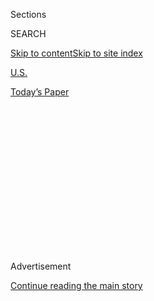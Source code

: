 <div id="app">

<div>

<div>

<div>

<div class="NYTAppHideMasthead css-1q2w90k e1suatyy0">

<div class="section css-ui9rw0 e1suatyy2">

<div class="css-eph4ug er09x8g0">

<div class="css-6n7j50">

</div>

<span class="css-1dv1kvn">Sections</span>

<div class="css-10488qs">

<span class="css-1dv1kvn">SEARCH</span>

</div>

[Skip to content](#site-content)[Skip to site
index](#site-index)

</div>

<div id="masthead-section-label" class="css-1wr3we4 eaxe0e00">

[U.S.](https://www.nytimes3xbfgragh.onion/section/us)

</div>

<div class="css-10698na e1huz5gh0">

</div>

</div>

<div id="masthead-bar-one" class="section hasLinks css-15hmgas e1csuq9d3">

<div class="css-uqyvli e1csuq9d0">

</div>

<div class="css-1uqjmks e1csuq9d1">

</div>

<div class="css-9e9ivx">

[](https://myaccount.nytimes3xbfgragh.onion/auth/login?response_type=cookie&client_id=vi)

</div>

<div class="css-1bvtpon e1csuq9d2">

[Today’s
Paper](https://www.nytimes3xbfgragh.onion/section/todayspaper)

</div>

</div>

</div>

</div>

<div data-aria-hidden="false">

<div id="site-content" data-role="main">

<div>

<div class="css-1aor85t" style="opacity:0.000000001;z-index:-1;visibility:hidden">

<div class="css-1hqnpie">

<div class="css-epjblv">

<span class="css-17xtcya">[U.S.](/section/us)</span><span class="css-x15j1o">|</span><span class="css-fwqvlz">Hurricane
Maria Updates: In Puerto Rico, the Storm ‘Destroyed
Us’</span>

</div>

<div class="css-k008qs">

<div class="css-1iwv8en">

<span class="css-18z7m18"></span>

<div>

</div>

</div>

<span class="css-1n6z4y">https://nyti.ms/2yfmgvg</span>

<div class="css-1705lsu">

<div class="css-4xjgmj">

<div class="css-4skfbu" data-role="toolbar" data-aria-label="Social Media Share buttons, Save button, and Comments Panel with current comment count" data-testid="share-tools">

  - 
  - 
  - 
  - 
    
    <div class="css-6n7j50">
    
    </div>

  - 
  - 

</div>

</div>

</div>

</div>

</div>

</div>

<div class="css-13pd83m">

</div>

<div id="top-wrapper" class="css-1sy8kpn">

<div id="top-slug" class="css-l9onyx">

Advertisement

</div>

[Continue reading the main
story](#after-top)

<div class="ad top-wrapper" style="text-align:center;height:100%;display:block;min-height:250px">

<div id="top" class="place-ad" data-position="top" data-size-key="top">

</div>

</div>

<div id="after-top">

</div>

</div>

<div id="sponsor-wrapper" class="css-1hyfx7x">

<div id="sponsor-slug" class="css-19vbshk">

Supported by

</div>

[Continue reading the main
story](#after-sponsor)

<div id="sponsor" class="ad sponsor-wrapper" style="text-align:center;height:100%;display:block">

</div>

<div id="after-sponsor">

</div>

</div>

<div class="css-1vkm6nb ehdk2mb0">

# Hurricane Maria Updates: In Puerto Rico, the Storm ‘Destroyed Us’

</div>

<div class="css-79elbk" data-testid="photoviewer-wrapper">

<div class="css-z3e15g" data-testid="photoviewer-wrapper-hidden">

</div>

<div class="css-1a48zt4 ehw59r15" data-testid="photoviewer-children">

![<span class="css-16f3y1r e13ogyst0" data-aria-hidden="true">Rubble
atop a car in the Puerta de Tierra area of San Juan, P.R., on
Thursday.</span><span class="css-cnj6d5 e1z0qqy90" itemprop="copyrightHolder"><span class="css-1ly73wi e1tej78p0">Credit...</span><span><span>Erika
P. Rodriguez for The New York
Times</span></span></span>](https://static01.graylady3jvrrxbe.onion/images/2017/09/22/us/22live-storm2/22live-storm2-articleInline.jpg?quality=75&auto=webp&disable=upscale)

</div>

</div>

<div class="css-xt80pu e12qa4dv0">

<div class="css-18e8msd">

<div class="css-vp77d3 epjyd6m0">

<div class="css-1baulvz">

By <span class="css-1baulvz last-byline" itemprop="name">The New York
Times</span>

</div>

</div>

  - Sept. 21,
    2017

  - 
    
    <div class="css-4xjgmj">
    
    <div class="css-d8bdto" data-role="toolbar" data-aria-label="Social Media Share buttons, Save button, and Comments Panel with current comment count" data-testid="share-tools">
    
      - 
      - 
      - 
      - 
        
        <div class="css-6n7j50">
        
        </div>
    
      - 
      - 
    
    </div>
    
    </div>

</div>

</div>

<div class="section meteredContent css-1r7ky0e" name="articleBody" itemprop="articleBody">

<div class="css-1fanzo5 StoryBodyCompanionColumn">

<div class="css-53u6y8">

*Read the latest on* [*Hurricane
Maria*](https://www.nytimes3xbfgragh.onion/2017/09/22/us/hurricane-maria-puerto-rico.html)
*with Friday’s live updates.*

Puerto Rico remained in the throes of chaos and devastation Thursday as
the remnants of Hurricane Maria continued to dump rain on the island —
up to three feet in some areas.

Flash flood warnings persisted, [according to the National Hurricane
Center](http://www.nhc.noaa.gov/news/AL152017_key_messages.png?023),
with “catastrophic” flooding “especially in areas of mountainous
terrain.”

The strikingly powerful storm had rendered an estimated 3.4 million
people without power, and with the territory’s energy grid all but
destroyed, Gov. Ricardo Rosselló predicted a long period of recovery.
Anxious relatives in the mainland United States and elsewhere took to
social media in an effort to find news of their loved ones.

Late Thursday, the mayor of Toa Baja, a town in northern Puerto Rico,
told The New York Times that eight people had drowned there after
flooding. That brought to at least 10 the number who have died in Puerto
Rico as a result of Hurricane Maria, a toll that is expected to climb.

Puerto Rico faces numerous obstacles as it begins to emerge from the
storm: the weight of an extended debt and bankruptcy crisis; a recovery
process begun after Irma, which killed at least three people and left
nearly 70 percent of households without power; the difficulty of getting
to an island far from the mainland; and the strain on relief efforts by
the Federal Emergency Management Agency and other groups already spread
thin in the wake of several recent storms.

“Irma gave us a break, but Maria destroyed us,” said Edwin Serrano, a
construction worker in Old San Juan.

The storm churned off the northern coast of the Dominican Republic as a
Category 3 hurricane on Thursday, and the National Hurricane Center
repeated hurricane warnings for late Thursday and early Friday morning
for the southeastern Bahamas and the Turks and
Caicos.

</div>

</div>

<div class="css-1sngw6j">

[](https://www.nytimes3xbfgragh.onion/interactive/2017/09/18/world/americas/hurricane-maria-tracking-map.html)

<div class="css-1eoytci">

![](https://static01.graylady3jvrrxbe.onion/images/2017/09/18/world/americas/hurricane-maria-tracking-map-1505756148075/hurricane-maria-tracking-map-1505756148075-articleLarge-v10.png)

</div>

<div class="css-1rha1bf">

## Maps: Hurricane Maria’s Path Across Puerto Rico

Real-time map showing the position and forecast for Hurricane Maria, and
the storm’s impact in Puerto Rico.

</div>

</div>

<div class="css-1fanzo5 StoryBodyCompanionColumn">

<div class="css-53u6y8">

**Here’s the latest:**

• At least eight people died after drowning in different parts of Toa
Baja, the mayor of the town, Bernardo Márquez, said in an interview. The
mayor said that storm surge and river overflows had burst through open
floodgates and that alarms did not sound when the floodgates were opened
because of faulty maintenance. Three children and a police officer were
among the dead, he said.

The newly reported deaths came after Governor Rosselló told CNN late
Wednesday that officials knew of one fatality in the commonwealth
involving a man who was hit by a board. The United States Coast Guard
also reported the [death of a man aboard a capsized
vessel](https://content.govdelivery.com/accounts/USDHSCG/bulletins/1b8858e)
near Vieques, P.R.

• The death toll from Hurricane Maria has risen to at least 15 on the
small Caribbean island of Dominica, according to Prime Minister
Roosevelt Skerrit. Two people were also killed on the French Caribbean
island of Guadeloupe, officials said.

• Forecasters say Puerto Rico will see up to an additional eight inches
of rain through Saturday, adding to the several feet of rain that has
fallen on parts of the island. Caguas, in the central mountains, has
received the most rain on the island during Maria, 37.9 inches,
according to the National Weather Service.

• There is significant concern about the expected “life-threatening”
storm surge of nine to 12 feet in the Bahamas and the Turks and Caicos,
according to Michael Brennan of the National Hurricane Center.

• President Trump said Thursday that he would visit Puerto Rico, but he
gave no details on the timing of the trip.

• In Puerto Rico, Governor Rosselló had previously set a 6 p.m. to 6
a.m. curfew effective until Saturday. On Thursday, he requested that
Gov. Andrew M. Cuomo of New York help with recovery efforts. Governor
Cuomo will travel to Puerto Rico with key emergency response officials
as early as Friday morning, his office said in a statement.

• In the United States Virgin Islands, Gov. Kenneth E. Mapp announced
that a 24-hour curfew would be scaled back on three islands beginning on
Friday morning. And although the full curfew remained in place on St.
Croix, Governor Mapp said residents would be allowed to leave their
homes to get supplies during a four-hour window on Friday.

• In the British Virgin Islands, government officials issued an all
clear at 9 a.m. on Thursday morning, lifting a curfew that had been in
effect since 6 p.m. on Tuesday.

</div>

</div>

<div class="css-79elbk" data-testid="photoviewer-wrapper">

<div class="css-z3e15g" data-testid="photoviewer-wrapper-hidden">

</div>

<div class="css-1a48zt4 ehw59r15" data-testid="photoviewer-children">

![<span class="css-16f3y1r e13ogyst0" data-aria-hidden="true">Facing the
damage on Wednesday in Roseau, on Dominica. A government spokesman said
Hurricane Maria had killed 14 people on the island
nation.</span><span class="css-cnj6d5 e1z0qqy90" itemprop="copyrightHolder"><span class="css-1ly73wi e1tej78p0">Credit...</span><span>Agence
France-Presse — Getty
Images</span></span>](https://static01.graylady3jvrrxbe.onion/images/2017/09/22/world/22live-strom-1/22live-strom-1-articleInline.jpg?quality=75&auto=webp&disable=upscale)

</div>

</div>

<div class="css-1fanzo5 StoryBodyCompanionColumn">

<div class="css-53u6y8">

• Sign up for the [Morning
Briefing](https://www.nytimes3xbfgragh.onion/newsletters/morning-briefing?mcubz=1)
for hurricane news and a daily look at what you need to know to begin
your day. [Follow the storm’s path with our
maps](https://www.nytimes3xbfgragh.onion/interactive/2017/09/18/world/americas/hurricane-maria-tracking-map.html).

## Restoring power is a priority in Puerto Rico.

</div>

</div>

<div class="css-79elbk" data-testid="photoviewer-wrapper">

<div class="css-z3e15g" data-testid="photoviewer-wrapper-hidden">

</div>

<div class="css-1a48zt4 ehw59r15" data-testid="photoviewer-children">

<div class="css-1xdhyk6 erfvjey0">

<span class="css-1ly73wi e1tej78p0">Image</span>

<div class="css-zjzyr8">

<div data-testid="lazyimage-container" style="height:257.77777777777777px">

</div>

</div>

</div>

<span class="css-16f3y1r e13ogyst0" data-aria-hidden="true">San Juan,
P.R., was plunged into darkness on Wednesday after Hurricane Maria made
landfall.</span><span class="css-cnj6d5 e1z0qqy90" itemprop="copyrightHolder"><span class="css-1ly73wi e1tej78p0">Credit...</span><span>Alex
Wroblewski/Getty Images</span></span>

</div>

</div>

<div class="css-1fanzo5 StoryBodyCompanionColumn">

<div class="css-53u6y8">

Jenniffer González-Colón, Puerto Rico’s nonvoting member of the House of
Representatives, told CNN on Thursday that the island appeared to have
been “devastated,” with power lines lying on the ground and rivers
flowing over bridges.

Ms. González-Colón, who spent much of the hurricane in a closet, said
restoring power was crucial, but added that the governor had estimated
that it could take a month or more to get electricity back for the whole
island. She suggested that without electricity, many of the pumps that
supplied residents with running water would not be functioning.

Complicating matters, more than 95 percent of the island’s wireless cell
sites are out of service, said Ajit Pai, the chairman of the Federal
Communications Commission.

Ricardo Ramos, the chief executive of the government-owned Puerto Rico
Electric Power Authority, told CNN on Thursday that the island’s power
infrastructure had essentially been
“destroyed.”

## A seaside area is smashed by the storm.

</div>

</div>

<div class="css-79elbk" data-testid="photoviewer-wrapper">

<div class="css-z3e15g" data-testid="photoviewer-wrapper-hidden">

</div>

<div class="css-1a48zt4 ehw59r15" data-testid="photoviewer-children">

<div class="css-1xdhyk6 erfvjey0">

<span class="css-1ly73wi e1tej78p0">Image</span>

<div class="css-zjzyr8">

<div data-testid="lazyimage-container" style="height:258.4561403508772px">

</div>

</div>

</div>

<span class="css-16f3y1r e13ogyst0" data-aria-hidden="true">A fallen
sculpture in San Juan, P.R., on
Thursday.</span><span class="css-cnj6d5 e1z0qqy90" itemprop="copyrightHolder"><span class="css-1ly73wi e1tej78p0">Credit...</span><span>Erika
P. Rodriguez for The New York Times</span></span>

</div>

</div>

<div class="css-1fanzo5 StoryBodyCompanionColumn">

<div class="css-53u6y8">

Residents and business owners in the Condado area of San Juan began to
trickle into the streets on Thursday to assess the havoc. Joggers ran
past what resembled a beachside battlefield. Bikers pedaled slowly,
taking in the overwhelming damage.

Condado, the tourist district of the island, which has seen a
reawakening of sorts with the opening of new hotels and restaurant
chains over the last couple of years, was ravaged. Windows were blown
out in the apartment buildings and hotels that line the promenade. A
restaurant lost its roof. Parque del Indio, a popular seaside park for
skaters and joggers, was blanketed with sand and water.

“It’s total destruction,” said Angie Mok, a property manager. “This will
be a renaissance.”

Ms. Mok’s fourth-floor seaside apartment was destroyed. Her apartment
had no shutters, and the wind rattled her belongings, while ankle-high
water soaked the floors.

In Old San Juan, which like most of the island was without reliable cell
service, people were thirsty for information. At Plaza de Armas,
residents sat on benches and stoops to share what information they had.
Those with radios were tuning in to the only station broadcasting in the
entire island.

Cristina Cardalda, 55, had just gotten her first phone call since Maria
hit — it was her cousin in Florida checking in. “I haven’t heard
anything from anyone,” she said.

## Family members on the mainland are ‘desperately seeking information.’

For Puerto Ricans living on the United States mainland, the tragic news
coming from the island has been magnified by the fact that many of them
have been unable to get in touch with friends and relatives, given the
sharp blow that Hurricane Maria dealt to the island’s communications
infrastructure.

“We’re all anxious, we’re all desperately seeking information and we’re
all on call to help Puerto Rico and give it whatever it needs,” said
David Galarza Santa, 48, a Brooklyn resident who said he had been unable
to reach his family in the municipality of Florida, west of San Juan,
since noon Wednesday.

But Mr. Galarza was optimistic that his relatives there, including his
father and two older sisters, were doing well, in part because they had
all hunkered down at his father’s sturdy cement house. He also noted
that Puerto Ricans are old hands when it comes to surviving devastating
storms.

More than five million Puerto Ricans live on the mainland, more than the
population of the island itself, and the worry and stress were widely
shared Thursday among those watching from afar. It was a feeling of
“impotence,” said Eliezer Vélez, 44, of Atlanta.

“You’re here, but your mind and your heart are on the island,” he said.
“We are here, but we belong there. I cannot describe the frustration
that I’m not there.”

## Puerto Rico is in ‘perilous shape,’ Trump says.

</div>

</div>

![<span class="css-16f3y1r e13ogyst0">All regions of Puerto Rico battled
floodwaters as Hurricane Maria regained “major hurricane status” off the
coast of the Dominican
Republic.</span><span class="css-cch8ym"><span class="css-1dv1kvn">Credit</span><span class="css-cnj6d5 e1z0qqy90" itemprop="copyrightHolder"><span class="css-1ly73wi e1tej78p0">Credit...</span><span>Hector
Retamal/Agence France-Presse — Getty
Images</span></span></span>](https://static01.graylady3jvrrxbe.onion/images/2017/09/22/us/22storm-alpha/22storm-alpha-videoSixteenByNine3000-v3.jpg)

<div class="css-1fanzo5 StoryBodyCompanionColumn">

<div class="css-53u6y8">

“Puerto Rico was absolutely obliterated,” President Trump said during a
meeting with President Petro Poroshenko of Ukraine at the United Nations
in New York on Thursday.

“Their electrical grid is destroyed,” Mr. Trump added. “It wasn’t in
good shape to start off with. But their electrical grid is totally
destroyed. And so many other things.”

Mr. Trump has declared Puerto Rico a disaster area, and he said he was
consulting with Governor Rosselló and federal officials about the
recovery effort. “We are going to start it with great gusto,” he said.
“But it’s in very, very, very perilous shape. Very sad what happened
to Puerto Rico.”

Despite the challenges his island faces, Governor Rosselló [said on
Twitter](https://twitter.com/ricardorossello/status/910673245900361729)
that “we will come out of this stronger than ever.”

In an interview with WAPA radio on Thursday, Mr. Rosselló said that
reopening the island’s ports was a priority, because it would allow for
shipments of aid, including generators, food, cots and first aid
materials.

</div>

</div>

<div class="css-cfo9c3">

</div>

<div class="css-1fanzo5 StoryBodyCompanionColumn">

<div class="css-53u6y8">

The White House has also declared the United States Virgin Islands a
disaster area, to make federal funding available for residents of St.
Croix.

Governor Mapp said that the western end of St. Croix had taken what he
called a “beating.” At least one school there appeared to have been
destroyed, and portions of another had been seriously damaged. The power
system was down on the island, he added.

Juan F. Luis Hospital has also been serious damaged, he said, adding
that dozens of patients would be evacuated as soon as Friday —
potentially as far as South Carolina.

Governor Mapp said officials were not aware of “any significant number”
of people who had been injured by Maria or of any deaths connected to
the storm.

“The worst is finally behind us,” Mr. Mapp said. “Now it’s really time
to march
forward.”

## Dominica grapples with widespread destruction.

</div>

</div>

<div style="max-width:100%;margin:0 auto">

<div class="css-17dprlf" data-id="100000005449557" data-slug="dominica-autoplay-1" style="max-width:720px">

</div>

</div>

<div class="css-1fanzo5 StoryBodyCompanionColumn">

<div class="css-53u6y8">

Mr. Skerrit, the prime minister, called the damage from the storm
“unprecedented” in an interview with a television station on the
nearby island of Antigua on Thursday. He gave a death toll of 15, but
warned that the number might rise, with at least 20 people still missing
and dozens of villages yet to be assessed.

“We have many deaths, but it is just a miracle that we do not have
hundreds of deaths in the country,” Mr. Skerrit said. “Because when you
look at the destruction, people were in those homes.”

The storm made landfall in Dominica on Monday with winds of up to 155
miles per hour. Aerial views of the island showed houses and businesses
torn apart by the storm.

Mr. Skerrit described “almost complete” devastation: Power and water
have been cut across the island, communications are nearly impossible,
schools have been destroyed and the main hospital is without
electricity. Indigenous villages on the country’s east coast have yet to
be assessed, and he said it would be a “miracle” if there was no loss of
life there.

Mr. Skerrit said residents had taken the risk seriously, and many
evacuated to shelters before the storm hit, which mitigated the loss of
life. Many displaced residents are still in shelters, he said, and some
are staying with neighbors in the few homes that would have survived,
but many do not know where to spend the night.

Mr. Skerrit will travel to New York on Friday to meet with international
leaders at the United Nations General
Assembly.

## St. Croix, a center of earlier relief efforts, now needs help.

</div>

</div>

<div class="css-79elbk" data-testid="photoviewer-wrapper">

<div class="css-z3e15g" data-testid="photoviewer-wrapper-hidden">

</div>

<div class="css-1a48zt4 ehw59r15" data-testid="photoviewer-children">

<div class="css-1xdhyk6 erfvjey0">

<span class="css-1ly73wi e1tej78p0">Image</span>

<div class="css-zjzyr8">

<div data-testid="lazyimage-container" style="height:258.4561403508772px">

</div>

</div>

</div>

<span class="css-16f3y1r e13ogyst0" data-aria-hidden="true">Supplies for
those affected by Hurricane Irma in St. Thomas were loaded onto a boat
in Christiansted, St. Croix, on
Sunday.</span><span class="css-cnj6d5 e1z0qqy90" itemprop="copyrightHolder"><span class="css-1ly73wi e1tej78p0">Credit...</span><span>Chip
Somodevilla/Getty Images,</span></span>

</div>

</div>

<div class="css-1fanzo5 StoryBodyCompanionColumn">

<div class="css-53u6y8">

In St. Croix, which was the hardest hit of the United States Virgin
Islands, response efforts were already underway on Thursday night.

Emily Weston, who owns a bar and restaurant in Frederiksted, said some
grocery stores had opened, and distribution centers had been set up.
Kathy Tiddark, a Frederiksted resident who owns Caribbean Breeze
Apartments and Vacation Homes with her husband, said she was worried
about security after watching a nearby business get destroyed by
looters.

Still, the Tiddarks fared better than many others: Their approximately
300-year-old guesthouse remained intact.

“My neighbor’s house was in my yard upside down,” she said. “The whole
front side of the house, the full patio and the roof just ripped off and
flipped upside down and landed right in our courtyard.”

</div>

</div>

</div>

<div>

</div>

<div>

</div>

<div>

</div>

<div>

<div id="bottom-wrapper" class="css-1ede5it">

<div id="bottom-slug" class="css-l9onyx">

Advertisement

</div>

[Continue reading the main
story](#after-bottom)

<div id="bottom" class="ad bottom-wrapper" style="text-align:center;height:100%;display:block;min-height:90px">

</div>

<div id="after-bottom">

</div>

</div>

</div>

</div>

</div>

## Site Index

<div>

</div>

## Site Information Navigation

  - [© <span>2020</span> <span>The New York Times
    Company</span>](https://help.nytimes3xbfgragh.onion/hc/en-us/articles/115014792127-Copyright-notice)

<!-- end list -->

  - [NYTCo](https://www.nytco.com/)
  - [Contact
    Us](https://help.nytimes3xbfgragh.onion/hc/en-us/articles/115015385887-Contact-Us)
  - [Work with us](https://www.nytco.com/careers/)
  - [Advertise](https://nytmediakit.com/)
  - [T Brand Studio](http://www.tbrandstudio.com/)
  - [Your Ad
    Choices](https://www.nytimes3xbfgragh.onion/privacy/cookie-policy#how-do-i-manage-trackers)
  - [Privacy](https://www.nytimes3xbfgragh.onion/privacy)
  - [Terms of
    Service](https://help.nytimes3xbfgragh.onion/hc/en-us/articles/115014893428-Terms-of-service)
  - [Terms of
    Sale](https://help.nytimes3xbfgragh.onion/hc/en-us/articles/115014893968-Terms-of-sale)
  - [Site
    Map](https://spiderbites.nytimes3xbfgragh.onion)
  - [Help](https://help.nytimes3xbfgragh.onion/hc/en-us)
  - [Subscriptions](https://www.nytimes3xbfgragh.onion/subscription?campaignId=37WXW)

</div>

</div>

</div>

</div>
